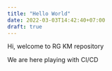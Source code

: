 ```yaml
---
title: "Hello World"
date: 2022-03-03T14:42:40+07:00
draft: true
---
```


Hi, welcome to RG KM repository

We are here playing with CI/CD